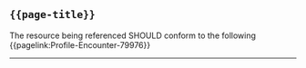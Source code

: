 ## <code>{{page-title}}</code>

The resource being referenced SHOULD conform to the following {{pagelink:Profile-Encounter-79976}}

---
